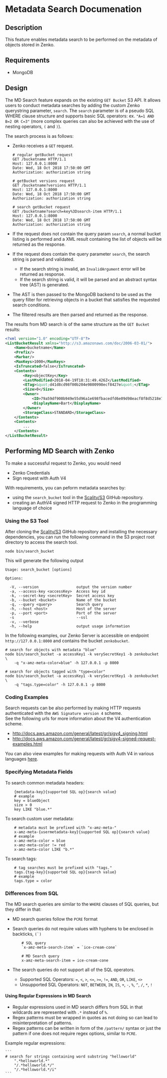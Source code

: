 # Metadata Search Documenation

## Description

This feature enables metadata search to be performed on the metadata of objects
stored in Zenko.

## Requirements

+ MongoDB

## Design

The MD Search feature expands on the existing `GET Bucket` S3 API. It allows
users to conduct metadata searches by adding the custom Zenko querystring
parameter, `search`. The `search` parameter is of a pseudo
SQL WHERE clause structure and supports basic SQL operators:
ex. `"A=1 AND B=2 OR C=3"` (more complex queries can also be achieved with the
use of nesting operators, `(` and `)`).

The search process is as follows:

+ Zenko receives a `GET` request.

    ```
    # regular getBucket request
    GET /bucketname HTTP/1.1
    Host: 127.0.0.1:8000
    Date: Wed, 18 Oct 2018 17:50:00 GMT
    Authorization: authorization string

    # getBucket versions request
    GET /bucketname?versions HTTP/1.1
    Host: 127.0.0.1:8000
    Date: Wed, 18 Oct 2018 17:50:00 GMT
    Authorization: authorization string

    # search getBucket request
    GET /bucketname?search=key%3Dsearch-item HTTP/1.1
    Host: 127.0.0.1:8000
    Date: Wed, 18 Oct 2018 17:50:00 GMT
    Authorization: authorization string
    ```

+ If the request does not contain the query param `search`, a normal bucket
  listing is performed and a XML result containing the list of objects will be
  returned as the response.
+ If the request does contain the query parameter `search`, the search string is
  parsed and validated.

    + If the search string is invalid, an `InvalidArgument` error will be
      returned as response.
    + If the search string is valid, it will be parsed and an abstract syntax
      tree (AST) is generated.

+ The AST is then passed to the MongoDB backend to be used as the query filter
  for retrieving objects in a bucket that satisfies the requested search
  conditions.
+ The filtered results are then parsed and returned as the response.

The results from MD search is of the same structure as the `GET Bucket`
results:

```xml
<?xml version="1.0" encoding="UTF-8"?>
<ListBucketResult xmlns="http://s3.amazonaws.com/doc/2006-03-01/">
    <Name>bucketname</Name>
    <Prefix/>
    <Marker/>
    <MaxKeys>1000</MaxKeys>
    <IsTruncated>false</IsTruncated>
    <Contents>
        <Key>objectKey</Key>
        <LastModified>2018-04-19T18:31:49.426Z</LastModified>
        <ETag>&quot;d41d8cd98f00b204e9800998ecf8427e&quot;</ETag>
        <Size>0</Size>
        <Owner>
            <ID>79a59df900b949e55d96a1e698fbacedfd6e09d98eacf8f8d5218e7cd47ef2be</ID>
            <DisplayName>Bart</DisplayName>
        </Owner>
        <StorageClass>STANDARD</StorageClass>
    </Contents>
    <Contents>
        ...
    </Contents>
</ListBucketResult>
```

## Performing MD Search with Zenko

To make a successful request to Zenko, you would need

+ Zenko Credentials
+ Sign request with Auth V4

With requirements, you can peform metadata searches by:

+ using the `search_bucket` tool in the
  [Scality/S3](https://github.com/scality/S3) GitHub repository.
+ creating an AuthV4 signed HTTP request to Zenko in the programming language of
  choice

### Using the S3 Tool

After cloning the [Scality/S3](https://github.com/scality/S3) GitHub repository
and installing the necessary dependencies, you can run the following command
in the S3 project root directory to access the search tool.

```
node bin/search_bucket
```

This will generate the following output

```
Usage: search_bucket [options]

Options:

  -V, --version                 output the version number
  -a, --access-key <accessKey>  Access key id
  -k, --secret-key <secretKey>  Secret access key
  -b, --bucket <bucket>         Name of the bucket
  -q, --query <query>           Search query
  -h, --host <host>             Host of the server
  -p, --port <port>             Port of the server
  -s                            --ssl
  -v, --verbose
  -h, --help                    output usage information
```

In the following examples, our Zenko Server is accessible on endpoint
`http://127.0.0.1:8000` and contains the bucket `zenkobucket`.

```
# search for objects with metadata "blue"
node bin/search_bucket -a accessKey1 -k verySecretKey1 -b zenkobucket \
    -q "x-amz-meta-color=blue" -h 127.0.0.1 -p 8000

# search for objects tagged with "type=color"
node bin/search_bucket -a accessKey1 -k verySecretKey1 -b zenkobucket \
    -q "tags.type=color" -h 127.0.0.1 -p 8000
```

### Coding Examples

Search requests can be also performed by making HTTP requests authenticated
with the `AWS Signature version 4` scheme.\
See the following urls for more information about the V4 authentication scheme.

+ http://docs.aws.amazon.com/general/latest/gr/sigv4_signing.html
+ http://docs.aws.amazon.com/general/latest/gr/sigv4-signed-request-examples.html

You can also view examples for making requests with Auth V4 in various
languages [here](../exmaples).

### Specifying Metadata Fields

To search common metadata headers:

```
    {metadata-key}{supported SQL op}{search value}
    # example
    key = blueObject
    size > 0
    key LIKE "blue.*"
```

To search custom user metadata:

```
    # metadata must be prefixed with "x-amz-meta-"
    x-amz-meta-{usermetadata-key}{supported SQL op}{search value}
    # example
    x-amz-meta-color = blue
    x-amz-meta-color != red
    x-amz-meta-color LIKE "b.*"
```

To search tags:

```
    # tag searches must be prefixed with "tags."
    tags.{tag-key}{supported SQL op}{search value}
    # example
    tags.type = color
```

### Differences from SQL

The MD search queries are similar to the `WHERE` clauses of SQL queries, but
they differ in that:

+ MD search queries follow the `PCRE` format
+ Search queries do not require values with hyphens to be enclosed in
  backticks, ``(`)``

    ```
        # SQL query
        `x-amz-meta-search-item` = `ice-cream-cone`

        # MD Search query
        x-amz-meta-search-item = ice-cream-cone
    ```

+ The search queries do not support all of the SQL operators.

  + Supported SQL Operators: `=`, `<`, `>`, `<=`, `>=`, `!=`,
    `AND`, `OR`, `LIKE`, `<>`
  + Unsupported SQL Operators: `NOT`, `BETWEEN`, `IN`, `IS`, `+`,
    `-`, `%`, `^`, `/`, `*`, `!`

#### Using Regular Expressions in MD Search

+ Regular expressions used in MD search differs from SQL in that wildcards are
  represented with `.*` instead of `%`.
+ Regex patterns must be wrapped in quotes as not doing so can lead to
  misinterpretation of patterns.
+ Regex patterns can be written in form of the `/pattern/` syntax or
  just the pattern if one does not require regex options, similar to `PCRE`.

Example regular expressions:

    ```
    # search for strings containing word substring "helloworld"
        ".*helloworld.*"
        "/.*helloworld.*/"
        "/.*helloworld.*/i"
    ```
